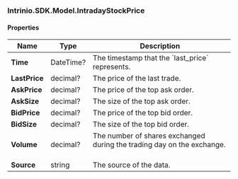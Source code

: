 [//]: # (CLASS:Intrinio.SDK.Model.IntradayStockPrice)

[//]: # (KIND:object)

### Intrinio.SDK.Model.IntradayStockPrice
#### Properties

[//]: # (START_DEFINITION)

Name | Type | Description
------------ | ------------- | -------------
**Time** | DateTime? | The timestamp that the &#x60;last_price&#x60; represents. &nbsp;
**LastPrice** | decimal? | The price of the last trade. &nbsp;
**AskPrice** | decimal? | The price of the top ask order. &nbsp;
**AskSize** | decimal? | The size of the top ask order. &nbsp;
**BidPrice** | decimal? | The price of the top bid order. &nbsp;
**BidSize** | decimal? | The size of the top bid order. &nbsp;
**Volume** | decimal? | The number of shares exchanged during the trading day on the exchange. &nbsp;
**Source** | string | The source of the data. &nbsp;

[//]: # (END_DEFINITION)


